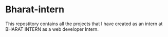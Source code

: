 # Bharat-intern
This repostitory contains all the projects that I have created as an intern at BHARAT INTERN as a web developer Intern. 
